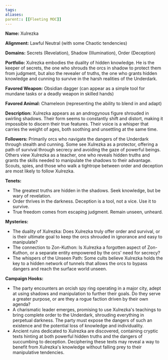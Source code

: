 ```yaml
---
tags: 
aliases: 
parent:: [[Fleeting MOC]]
---
```

**Name:** Xulrezka

**Alignment:** Lawful Neutral (with some Chaotic tendencies)

**Domains:** Secrets (Revelation), Shadow (Illumination), Order (Deception)

**Portfolio:** Xulrezka embodies the duality of hidden knowledge. He is the keeper of secrets, the one who shrouds the orcs in shadow to protect them from judgment, but also the revealer of truths, the one who grants hidden knowledge and cunning to survive in the harsh realities of the Underdark.

**Favored Weapon:** Obsidian dagger (can appear as a simple tool for mundane tasks or a deadly weapon in skilled hands)

**Favored Animal:** Chameleon (representing the ability to blend in and adapt)

**Description:** Xulrezka appears as an androgynous figure shrouded in swirling shadows. Their form seems to constantly shift and distort, making it impossible to discern their true features. Their voice is a whisper that carries the weight of ages, both soothing and unsettling at the same time.

**Followers:** Primarily orcs who navigate the dangers of the Underdark through stealth and cunning. Some see Xulrezka as a protector, offering a path of survival through secrecy and avoiding the gaze of powerful beings. Others view Xulrezka as a teacher, one who reveals hidden truths and grants the skills needed to manipulate the shadows to their advantage. Scouts, spies, and those who walk a tightrope between order and deception are most likely to follow Xulrezka.

**Tenets:**

- The greatest truths are hidden in the shadows. Seek knowledge, but be wary of revelation.
- Order thrives in the darkness. Deception is a tool, not a vice. Use it to survive.
- True freedom comes from escaping judgment. Remain unseen, unheard.

**Mysteries:**

- The duality of Xulrezka: Does Xulrezka truly offer order and survival, or is their ultimate goal to keep the orcs shrouded in ignorance and easy to manipulate?
- The connection to Zon-Kuthon: Is Xulrezka a forgotten aspect of Zon-Kuthon, or a separate entity empowered by the orcs' need for secrecy?
- The whispers of the Unseen Path: Some cults believe Xulrezka holds the key to a hidden network of tunnels that allows the orcs to bypass dangers and reach the surface world unseen.

**Campaign Hooks:**

- The party encounters an orcish spy ring operating in a major city, adept at using shadows and manipulation to further their goals. Do they serve a greater purpose, or are they a rogue faction driven by their own agenda?
- A charismatic leader emerges, promising to use Xulrezka's teachings to bring complete order to the Underdark, shrouding everything in perpetual darkness. The party must expose the dangers of such an existence and the potential loss of knowledge and individuality.
- Ancient ruins dedicated to Xulrezka are discovered, containing cryptic texts hinting at both powerful hidden truths and the dangers of succumbing to deception. Deciphering these texts may reveal a way to benefit from Xulrezka's knowledge without falling prey to their manipulative tendencies.
